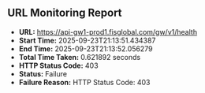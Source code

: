 ## URL Monitoring Report

- **URL:** https://api-gw1-prod1.fisglobal.com/gw/v1/health
- **Start Time:** 2025-09-23T21:13:51.434387
- **End Time:** 2025-09-23T21:13:52.056279
- **Total Time Taken:** 0.621892 seconds
- **HTTP Status Code:** 403
- **Status:** Failure
- **Failure Reason:** HTTP Status Code: 403
